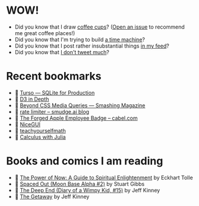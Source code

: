 # WOW!

- Did you know that I draw [coffee cups](https://papercups.mamuso.net/)? ([Open an issue](https://github.com/mamuso/papercups/issues) to recommend me great coffee places!)
- Did you know that I'm trying to build [a time machine](https://github.com/mamuso/fluxcapacitor)?
- Did you know that I post rather insubstantial things [in my feed](https://feed.mamuso.net/)?
- Did you know that [I don't tweet much](https://twitter.com/mamuso)?

# Recent bookmarks

- 👀 [Turso — SQLite for Production](https://turso.tech/)
- 👀 [D3 in Depth](https://www.d3indepth.com/)
- 👀 [Beyond CSS Media Queries — Smashing Magazine](https://www.smashingmagazine.com/2024/05/beyond-css-media-queries/)
- 👀 [rate limiter – smudge.ai blog](https://smudge.ai/blog/ratelimit-algorithms)
- 👀 [The Forged Apple Employee Badge – cabel.com](https://cabel.com/2024/05/16/the-forged-apple-employee-badge/)
- 👀 [NiceGUI](https://nicegui.io/)
- 👀 [teachyourselfmath](https://teachyourselfmath.app/?page=1&tags=&difficulty=)
- 👀 [Calculus with Julia](https://jverzani.github.io/CalculusWithJuliaNotes.jl/)


# Books and comics I am reading

- 📘 [The Power of Now: A Guide to Spiritual Enlightenment](https://www.goodreads.com/book/show/6512869) by Eckhart Tolle
- 📘 [Spaced Out (Moon Base Alpha #2)](https://www.goodreads.com/book/show/26022750) by Stuart Gibbs
- 📘 [The Deep End (Diary of a Wimpy Kid, #15)](https://www.goodreads.com/book/show/51468119) by Jeff Kinney
- 📘 [The Getaway](https://www.goodreads.com/book/show/34803142) by Jeff Kinney

